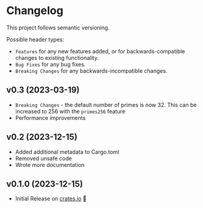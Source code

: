 # Changelog

This project follows semantic versioning.

Possible header types:

- `Features` for any new features added, or for backwards-compatible
  changes to existing functionality.
- `Bug Fixes` for any bug fixes.
- `Breaking Changes` for any backwards-incompatible changes.

[crates.io]: https://crates.io/crates/prime_bag

## v0.3 (2023-03-19)

- `Breaking Changes` - the default number of primes is now 32. This can be increased to 256 with the `primes256` feature
- Performance improvements

## v0.2 (2023-12-15)

- Added additional metadata to Cargo.toml
- Removed unsafe code
- Wrote more documentation

## v0.1.0 (2023-12-15)

- Initial Release on [crates.io] :tada:

[crates.io]: https://crates.io/crates/prime_bag
